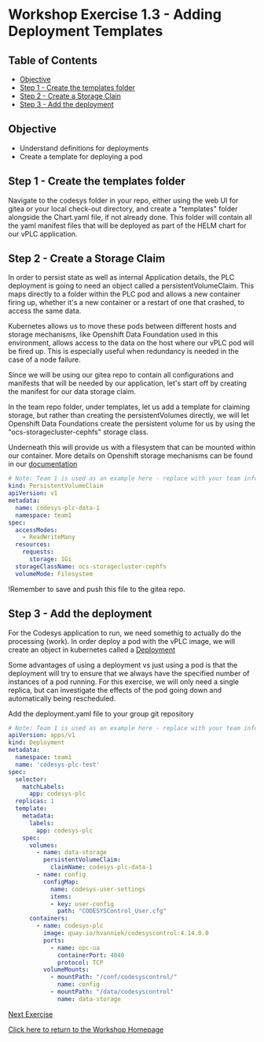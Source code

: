 # Workshop Exercise 1.3 - Adding Deployment Templates

## Table of Contents

* [Objective](#objective)
* [Step 1 - Create the templates folder](#step-1---create-the-templates-folder)
* [Step 2 - Create a Storage Clain](#step-2---create-a-storage-claim)
* [Step 3 - Add the deployment](#step-3---add-the-deployment)

## Objective

* Understand definitions for deployments
* Create a template for deploying a pod


## Step 1 - Create the templates folder
Navigate to the codesys folder in your repo, either using the web UI for gitea or your local check-out directory, and create a "templates" folder alongside the Chart.yaml file, if not already done.
This folder will contain all the yaml manifest files that will be deployed as part of the HELM chart for our vPLC application.

## Step 2 - Create a Storage Claim
In order to persist state as well as internal Application details, the PLC deployment is going to need an object called a persistentVolumeClaim. 
This maps directly to a folder within the PLC pod and allows a new container firing up, whether it's a new container or a restart of one that crashed, to access the same data.

Kubernetes allows us to move these pods between different hosts and storage mechanisms, like Openshift Data Foundation used in this environment, allows access to the data on the host where our vPLC pod will be fired up. 
This is especially useful when redundancy is needed in the case of a node failure.

Since we will be using our gitea repo to contain all configurations and manifests that will be needed by our application, let's start off by creating the manifest for our data storage claim.

In the team repo folder, under templates, let us add a template for claiming storage, but rather than creating the persistentVolumes directly, we will let Openshift Data Foundations create the persistent volume for us by using the "ocs-storagecluster-cephfs" storage class.

Underneath this will provide us with a filesystem that can be mounted within our container. More details on Openshift storage mechanisms can be found in our [documentation](https://docs.openshift.com/container-platform/4.17/storage/understanding-persistent-storage.html)

```yaml
# Note: Team 1 is used as an example here - replace with your team information for the namespace
kind: PersistentVolumeClaim
apiVersion: v1
metadata:
  name: codesys-plc-data-1
  namespace: team1
spec:
  accessModes:
    - ReadWriteMany
  resources:
    requests:
      storage: 1Gi
  storageClassName: ocs-storagecluster-cephfs
  volumeMode: Filesystem
```

!Remember to save and push this file to the gitea repo.



## Step 3 - Add the deployment 
For the Codesys application to run, we need somethig to actually do the processing (work). 
In order deploy a pod with the vPLC image, we will create an object in kubernetes called a [Deployment](https://kubernetes.io/docs/concepts/workloads/controllers/deployment/)

Some advantages of using a deployment vs just using a pod is that the deployment will try to ensure that we always have the specified number of instances of a pod running.
For this exercise, we will only need a single replica, but can investigate the effects of the pod going down and automatically being rescheduled.

Add the deployment.yaml file to your group git repository

```yaml
# Note: Team 1 is used as an example here - replace with your team information for the namespace
apiVersion: apps/v1
kind: Deployment
metadata:
  namespace: team1
  name: 'codesys-plc-test'
spec:
  selector:
    matchLabels:
      app: codesys-plc
  replicas: 1
  template:
    metadata:
      labels:
        app: codesys-plc
    spec:
      volumes:
        - name: data-storage
          persistentVolumeClaim: 
            claimName: codesys-plc-data-1
        - name: config
          configMap:
            name: codesys-user-settings
            items:
            - key: user-config
              path: "CODESYSControl_User.cfg"
      containers:
        - name: codesys-plc
          image: quay.io/hvanniek/codesyscontrol:4.14.0.0 
          ports:
            - name: opc-ua
              containerPort: 4840
              protocol: TCP
          volumeMounts:
            - mountPath: "/conf/codesyscontrol/"
              name: config
            - mountPath: "/data/codesyscontrol"
              name: data-storage
```


[Next Exercise](../1.4-a/)

[Click here to return to the Workshop Homepage](../README.md)
